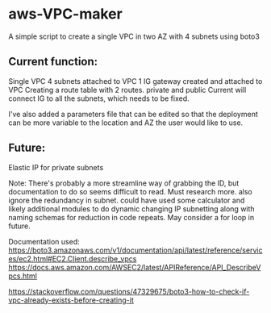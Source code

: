 # aws-VPC-maker
A simple script to create a single VPC in two AZ with 4 subnets using boto3

<h2>Current function:</h2>
Single VPC
4 subnets attached to VPC
1 IG gateway created and attached to VPC
Creating a route table with 2 routes. private and public
Current will connect IG to all the subnets, which needs to be fixed.

I've also added a parameters file that can be edited so that the deployment can be more variable to the location and AZ the user would like to use.


<h2>Future:</h2>
Elastic IP for private subnets

Note:
There's probably a more streamline way of grabbing the ID, but documentation to do so seems difficult to read. Must research more. also ignore the redundancy in subnet. could have used some calculator and likely additional modules to do dynamic changing IP subnetting along with naming schemas for reduction in code repeats. May consider a for loop in future.

Documentation used: https://boto3.amazonaws.com/v1/documentation/api/latest/reference/services/ec2.html#EC2.Client.describe_vpcs
https://docs.aws.amazon.com/AWSEC2/latest/APIReference/API_DescribeVpcs.html

https://stackoverflow.com/questions/47329675/boto3-how-to-check-if-vpc-already-exists-before-creating-it

